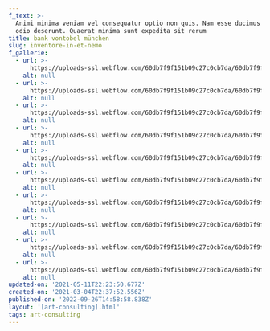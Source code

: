 ```yaml
---
f_text: >-
  Animi minima veniam vel consequatur optio non quis. Nam esse ducimus officiis
  odio deserunt. Quaerat minima sunt expedita sit rerum 
title: bank vontobel münchen
slug: inventore-in-et-nemo
f_gallerie:
  - url: >-
      https://uploads-ssl.webflow.com/60db7f9f151b09c27c0cb7da/60db7f9f151b093ab00cb9e3_vonTobel1.jpg
    alt: null
  - url: >-
      https://uploads-ssl.webflow.com/60db7f9f151b09c27c0cb7da/60db7f9f151b093f4f0cb9e1_vonTobel2.jpg
    alt: null
  - url: >-
      https://uploads-ssl.webflow.com/60db7f9f151b09c27c0cb7da/60db7f9f151b096eed0cb9e2_vonTobel3.jpg
    alt: null
  - url: >-
      https://uploads-ssl.webflow.com/60db7f9f151b09c27c0cb7da/60db7f9f151b0939790cb9da_vonTobel4.jpg
    alt: null
  - url: >-
      https://uploads-ssl.webflow.com/60db7f9f151b09c27c0cb7da/60db7f9f151b093e800cb9dc_vonTobel5.jpg
    alt: null
  - url: >-
      https://uploads-ssl.webflow.com/60db7f9f151b09c27c0cb7da/60db7f9f151b09094c0cba0b_vonTobel6.jpg
    alt: null
  - url: >-
      https://uploads-ssl.webflow.com/60db7f9f151b09c27c0cb7da/60db7f9f151b0970c80cb9de_vonTobel7.jpg
    alt: null
  - url: >-
      https://uploads-ssl.webflow.com/60db7f9f151b09c27c0cb7da/60db7f9f151b0977590cb9e9_vonTobel8.jpg
    alt: null
  - url: >-
      https://uploads-ssl.webflow.com/60db7f9f151b09c27c0cb7da/60db7f9f151b09847b0cb9db_vonTobel9.jpg
    alt: null
  - url: >-
      https://uploads-ssl.webflow.com/60db7f9f151b09c27c0cb7da/60db7f9f151b093f280cb9dd_vonTobel10.jpg
    alt: null
updated-on: '2021-05-11T22:23:50.677Z'
created-on: '2021-03-04T22:37:52.556Z'
published-on: '2022-09-26T14:58:58.838Z'
layout: '[art-consulting].html'
tags: art-consulting
---
```




